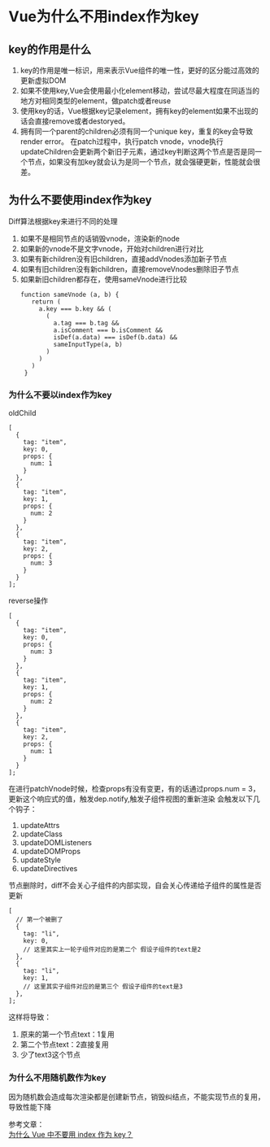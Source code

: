 # Vue为什么不用index作为key

## key的作用是什么
1. key的作用是唯一标识，用来表示Vue组件的唯一性，更好的区分能过高效的更新虚拟DOM
2. 如果不使用key,Vue会使用最小化element移动，尝试尽最大程度在同适当的地方对相同类型的element，做patch或者reuse
3. 使用key的话，Vue根据key记录element，拥有key的element如果不出现的话会直接remove或者destoryed。
4. 拥有同一个parent的children必须有同一个unique key，重复的key会导致render error。
在patch过程中，执行patch vnode，vnode执行updateChildren会更新两个新旧子元素，通过key判断这两个节点是否是同一个节点，如果没有加key就会认为是同一个节点，就会强硬更新，性能就会很差。
## 为什么不要使用index作为key
Diff算法根据key来进行不同的处理
1. 如果不是相同节点的话销毁vnode，渲染新的node
2. 如果新的vnode不是文字vnode，开始对children进行对比
3. 如果有新children没有旧children，直接addVnodes添加新子节点
4. 如果有旧children没有新children，直接removeVnodes删除旧子节点
5. 如果新旧children都存在，使用sameVnode进行比较
   ```
   function sameVnode (a, b) {
      return (
        a.key === b.key && (
          (
            a.tag === b.tag &&
            a.isComment === b.isComment &&
            isDef(a.data) === isDef(b.data) &&
            sameInputType(a, b)
          )
        )
      )
    }
   ```

### 为什么不要以index作为key
oldChild
```
[
  {
    tag: "item",
    key: 0,
    props: {
      num: 1
    }
  },
  {
    tag: "item",
    key: 1,
    props: {
      num: 2
    }
  },
  {
    tag: "item",
    key: 2,
    props: {
      num: 3
    }
  }
];
```
reverse操作
```
[
  {
    tag: "item",
    key: 0,
    props: {
      num: 3
    }
  },
  {
    tag: "item",
    key: 1,
    props: {
      num: 2
    }
  },
  {
    tag: "item",
    key: 2,
    props: {
      num: 1
    }
  }
];
```
在进行patchVnode时候，检查props有没有变更，有的话通过props.num = 3，更新这个响应式的值，触发dep.notify,触发子组件视图的重新渲染
会触发以下几个钩子：
1. updateAttrs
2. updateClass
3. updateDOMListeners
4. updateDOMProps
5. updateStyle
6. updateDirectives

节点删除时，diff不会关心子组件的内部实现，自会关心传递给子组件的属性是否更新
```
[
  // 第一个被删了
  {
    tag: "li",
    key: 0,
    // 这里其实上一轮子组件对应的是第二个 假设子组件的text是2
  },
  {
    tag: "li",
    key: 1,
    // 这里其实子组件对应的是第三个 假设子组件的text是3
  },
];
```
这样将导致：
1. 原来的第一个节点text：1复用
2. 第二个节点text：2直接复用
3. 少了text3这个节点


### 为什么不用随机数作为key
因为随机数会造成每次渲染都是创建新节点，销毁纠结点，不能实现节点的复用，导致性能下降

参考文章：  
[为什么 Vue 中不要用 index 作为 key？](https://juejin.cn/post/6844904113587634184)
